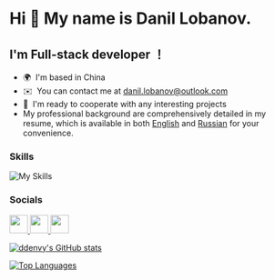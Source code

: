 Hi 👋 My name is Danil Lobanov. 
==============================

I'm Full-stack developer ！
--------------

*   🌍  I'm based in China
*   ✉️  You can contact me at [danil.lobanov@outlook.com](mailto:danil.lobanov@outlook.com)
*   🤝  I'm ready to cooperate with any interesting projects
*   My professional background are comprehensively detailed in my resume, which is available in both [English](https://github.com/ddenvy/ddenvy/blob/main/resume_en.md) and [Russian](https://github.com/ddenvy/ddenvy/blob/main/resume_ru.md) for your convenience.
  ### Skills 
![My Skills](https://skillicons.dev/icons?i=cs,java,go,javascript,nextjs)
 ### Socials
<p align="left">
  <a href="https://www.github.com/ddenvy" target="_blank" rel="noreferrer">
    <picture>
      <source media="(prefers-color-scheme: dark)" srcset="https://raw.githubusercontent.com/danielcranney/readme-generator/main/public/icons/socials/github-dark.svg" />
      <source media="(prefers-color-scheme: light)" srcset="https://raw.githubusercontent.com/danielcranney/readme-generator/main/public/icons/socials/github.svg" />
      <img src="https://raw.githubusercontent.com/danielcranney/readme-generator/main/public/icons/socials/github.svg" width="32" height="32" />
    </picture>
  </a>
  <a href="https://www.linkedin.com/in/envydany" target="_blank" rel="noreferrer">
    <picture>
      <source media="(prefers-color-scheme: dark)" srcset="https://raw.githubusercontent.com/danielcranney/readme-generator/main/public/icons/socials/linkedin-dark.svg" />
      <source media="(prefers-color-scheme: light)" srcset="https://raw.githubusercontent.com/danielcranney/readme-generator/main/public/icons/socials/linkedin.svg" />
      <img src="https://raw.githubusercontent.com/danielcranney/readme-generator/main/public/icons/socials/linkedin.svg" width="32" height="32" />
    </picture>
  </a>
  <a href="https://t.me/envydany" target="_blank" rel="noreferrer">
    <picture>
      <source media="(prefers-color-scheme: dark)" srcset="https://cdn.simpleicons.org/telegram/white" />
      <source media="(prefers-color-scheme: light)" srcset="https://cdn.simpleicons.org/telegram/0A66C2" />
      <img src="https://cdn.simpleicons.org/telegram/0A66C2" width="32" height="32" />
    </picture>
  </a>
</p>


<a href="http://www.github.com/ddenvy"><img src="https://github-readme-stats.vercel.app/api?username=ddenvy&show_icons=true&hide=&count_private=true&title_color=0891b2&text_color=ffffff&icon_color=0891b2&bg_color=1c1917&hide_border=true&show_icons=true" alt="ddenvy's GitHub stats" /></a>

<a href="https://github.com/ddenvy" align="left"><img src="https://github-readme-stats.vercel.app/api/top-langs/?username=ddenvy&langs_count=10&title_color=0891b2&text_color=ffffff&icon_color=0891b2&bg_color=1c1917&hide_border=true&locale=en&custom_title=Top%20%Languages" alt="Top Languages" /></a>

